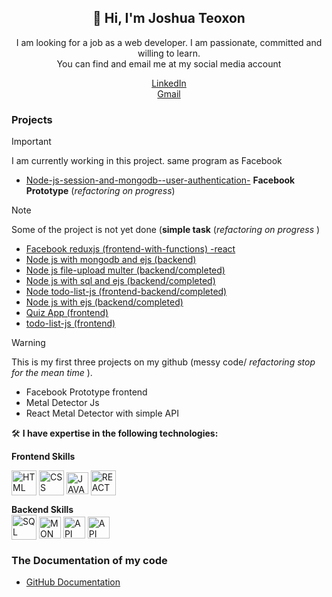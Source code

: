 <h2 align="center">👋 Hi, I'm Joshua Teoxon </h2>
<p align="center"> I am looking for a job as a web developer. I am passionate, committed and willing to learn. <br/> You can find and email me at my social media account</p> 
<div align="center"><a href="https://www.linkedin.com/in/joshua-teoxon-34223b217/"> LinkedIn </a>  </div>
<div align="center"> <a href ="https://mail.google.com/mail/u/0/?to=teoxonjoshua13@gmail.com&su=Subject&body=BODY&bcc=teoxonjoshua36@gmail.com&fs=1&tf=cm"> Gmail </a> </div>

### Projects 
> [!IMPORTANT]
> I am currently working in this project. same program as Facebook
* [Node-js-session-and-mongodb--user-authentication-](https://github.com/choxii13/Node-js-session-and-mongodb--user-authentication-) <b>Facebook Prototype</b> (<i>refactoring on progress</i>)

> [!NOTE]
> Some of the project is not yet done (<b>simple task</b> (<i>refactoring on progress</i> )
*  [Facebook reduxjs (frontend-with-functions) -react](https://github.com/choxii13/Facebook-reduxjs--frontend-with-functions---react)
*  [Node js with mongodb and ejs (backend)](https://github.com/choxii13/Node-js-with-mongodbejs--backend-)
*  [Node js file-upload multer (backend/completed)](https://github.com/choxii13/Node-js-file-upload--backend-)
*  [Node js with sql and ejs (backend/completed)](https://github.com/choxii13/Node-js-with-sql-and-ejs--backend-)
*  [Node todo-list-js  (frontend-backend/completed)](https://github.com/choxii13/Node-todo-list-js---frontend-backend-)
*  [Node js with ejs (backend/completed)](https://github.com/choxii13/Node-js-with-ejs--backend-)
*  [Quiz App (frontend)](https://github.com/choxii13/Quiz-App--frontend-)
*  [todo-list-js (frontend)](https://github.com/choxii13/todo-list-js)


> [!WARNING]
> This is my first three projects on my github (messy code/ <i> refactoring stop for the mean time </i>).
*  Facebook Prototype frontend
*  Metal Detector Js
*  React Metal Detector with simple API

 <p> 🛠️ <b> I have expertise in the following technologies:</b></p>
<b>Frontend Skills</b>
 <p><img align="center" src="https://www.svgrepo.com/show/452228/html-5.svg" height="40" width="40" alt="HTML"/> 
<img align="center" src="https://www.svgrepo.com/show/452185/css-3.svg" height="40" width="40" alt="CSS"/> 
<img align="center" src="https://www.svgrepo.com/show/349419/javascript.svg" height="35" width="35" alt="JAVASCRIPT"/> 
<img align="center" src="https://www.svgrepo.com/show/493719/react-javascript-js-framework-facebook.svg" height="40" width="40" alt="REACT"/>  </p>
<b>Backend Skills</b>
<div><img align="center" src="https://www.svgrepo.com/show/331761/sql-database-sql-azure.svg" height="40" width="40" alt="SQL"/> 
<img align="center" src="https://www.svgrepo.com/show/439231/mongodb.svg" height="35" width="35" alt="MONGODB"/> 
<img align="center" src="https://www.svgrepo.com/show/261808/api.svg" height="35" width="35" alt="API"/> 
<img align="center" src="https://miro.medium.com/v2/resize:fit:800/1*bc9pmTiyKR0WNPka2w3e0Q.png" height="35" width="35" alt="API"/>  </div>



### The Documentation of my code 
- [GitHub Documentation](https://docs.github.com/en/get-started/writing-on-github/getting-started-with-writing-and-formatting-on-github/basic-writing-and-formatting-syntax#links)

